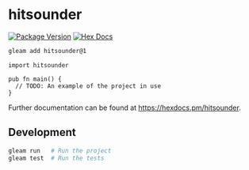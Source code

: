 # hitsounder

[![Package Version](https://img.shields.io/hexpm/v/hitsounder)](https://hex.pm/packages/hitsounder)
[![Hex Docs](https://img.shields.io/badge/hex-docs-ffaff3)](https://hexdocs.pm/hitsounder/)

```sh
gleam add hitsounder@1
```
```gleam
import hitsounder

pub fn main() {
  // TODO: An example of the project in use
}
```

Further documentation can be found at <https://hexdocs.pm/hitsounder>.

## Development

```sh
gleam run   # Run the project
gleam test  # Run the tests
```
